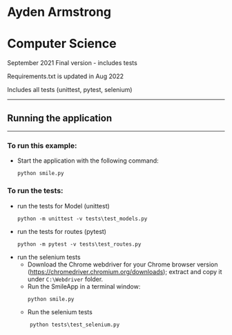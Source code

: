 # Ayden Armstrong
# Computer Science 



September 2021 
Final version - includes tests

Requirements.txt is updated in Aug 2022

Includes all tests (unittest, pytest, selenium)

------------------------
## Running the application
-----------------------

### To run this example:
- Start the application with the following command:
    ```
    python smile.py
    ```

### To run the tests:
- run the tests for Model (unittest)
    ``` 
    python -m unittest -v tests\test_models.py 
    ```
- run the tests for routes (pytest)
    ```
    python -m pytest -v tests\test_routes.py
    ```
- run the selenium tests
    * Download the Chrome webdriver for your Chrome browser version (https://chromedriver.chromium.org/downloads); extract and copy it under `C:\Webdriver` folder.
    * Run the SmileApp in a terminal window: 
        ```
        python smile.py
        ```
    * Run the selenium tests
    ```
        python tests\test_selenium.py
    ```